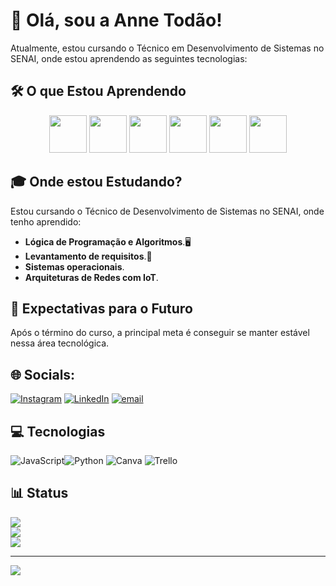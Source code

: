 # 🚀 Olá, sou a Anne Todão!

Atualmente, estou cursando o Técnico em Desenvolvimento de Sistemas no SENAI, onde estou aprendendo as seguintes tecnologias:

## 🛠️ O que Estou Aprendendo



<div align="center">
  <img src="https://cdn.jsdelivr.net/gh/devicons/devicon/icons/javascript/javascript-original.svg" width="60" />
  <img src="https://cdn.jsdelivr.net/gh/devicons/devicon/icons/html5/html5-original.svg" width="60" />
  <img src="https://cdn.jsdelivr.net/gh/devicons/devicon/icons/css3/css3-original.svg" width="60" />
  <img src="https://cdn.jsdelivr.net/gh/devicons/devicon/icons/nodejs/nodejs-original.svg" width="60" />
  <img src="https://cdn.jsdelivr.net/gh/devicons/devicon/icons/react/react-original.svg" width="60" />
  <img src="https://cdn.jsdelivr.net/gh/devicons/devicon/icons/postgresql/postgresql-original.svg" width="60" />
</div>


## 🎓 Onde estou Estudando?

Estou cursando o Técnico de Desenvolvimento de Sistemas no SENAI, onde tenho aprendido:
- **Lógica de Programação e Algoritmos**.🖥️
- **Levantamento de requisitos**.🙋
- **Sistemas operacionais**. 
- **Arquiteturas de Redes com IoT**.

  
## 🎯 Expectativas para o Futuro

Após o término do curso, a principal meta é conseguir se manter estável nessa área tecnológica.


## 🌐 Socials:
[![Instagram](https://img.shields.io/badge/Instagram-%23E4405F.svg?logo=Instagram&logoColor=white)](https://instagram.com/gaby_todao) [![LinkedIn](https://img.shields.io/badge/LinkedIn-%230077B5.svg?logo=linkedin&logoColor=white)](https://linkedin.com/in/anne-gabrielly-todão-dos-santos-a86929360) [![email](https://img.shields.io/badge/Email-D14836?logo=gmail&logoColor=white)](mailto:annetodao@gmail.com) 



## 💻 Tecnologias
![JavaScript](https://img.shields.io/badge/javascript-%23323330.svg?style=for-the-badge&logo=javascript&logoColor=%23F7DF1E)![Python](https://img.shields.io/badge/python-3670A0?style=for-the-badge&logo=python&logoColor=ffdd54) ![Canva](https://img.shields.io/badge/Canva-%2300C4CC.svg?style=for-the-badge&logo=Canva&logoColor=white) ![Trello](https://img.shields.io/badge/Trello-%23026AA7.svg?style=for-the-badge&logo=Trello&logoColor=white)


## 📊 Status
![](https://github-readme-stats.vercel.app/api?username=Anne-todao&theme=transparent&hide_border=false&include_all_commits=true&count_private=true)<br/>
![](https://nirzak-streak-stats.vercel.app/?user=Anne-todao&theme=transparent&hide_border=false)<br/>
![](https://github-readme-stats.vercel.app/api/top-langs/?username=Anne-todao&theme=transparent&hide_border=false&include_all_commits=true&count_private=true&layout=compact)

---
[![](https://visitcount.itsvg.in/api?id=Anne-todao&icon=0&color=1)](https://visitcount.itsvg.in)

<!-- Proudly created with GPRM ( https://gprm.itsvg.in ) -->



